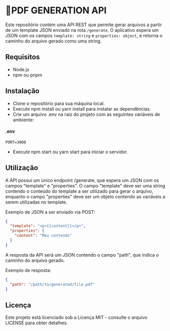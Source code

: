 # :page_facing_up:PDF GENERATION API
Este repositório contém uma API REST que permite gerar arquivos a partir de um template JSON enviado na rota `/generate`. O aplicativo espera um JSON com os campos `template: string` e `properties: object`, e retorna o caminho do arquivo gerado como uma string.

## Requisitos
- Node.js
- npm ou pnpm

## Instalação
- Clone o repositório para sua máquina local.
- Execute npm install ou yarn install para instalar as dependências.
- Crie um arquivo .env na raiz do projeto com as seguintes variáveis de ambiente:

#### .env
```
PORT=3000
```

- Execute npm start ou yarn start para iniciar o servidor.

## Utilização
A API possui um único endpoint /generate, que espera um JSON com os campos "template" e "properties". O campo "template" deve ser uma string contendo o conteúdo do template a ser utilizado para gerar o arquivo, enquanto o campo "properties" deve ser um objeto contendo as variáveis a serem utilizadas no template.

Exemplo de JSON a ser enviado via POST:
```json
{
  "template": "<p>{{content}}</p>",
  "properties": {
    "content": "Meu conteúdo"
  }
}
```

A resposta da API será um JSON contendo o campo "path", que indica o caminho do arquivo gerado.

Exemplo de resposta:

```json
{
  "path": "/path/to/generated/file.pdf"
}
```

## Licença
Este projeto está licenciado sob a Licença MIT - consulte o arquivo LICENSE para obter detalhes.
